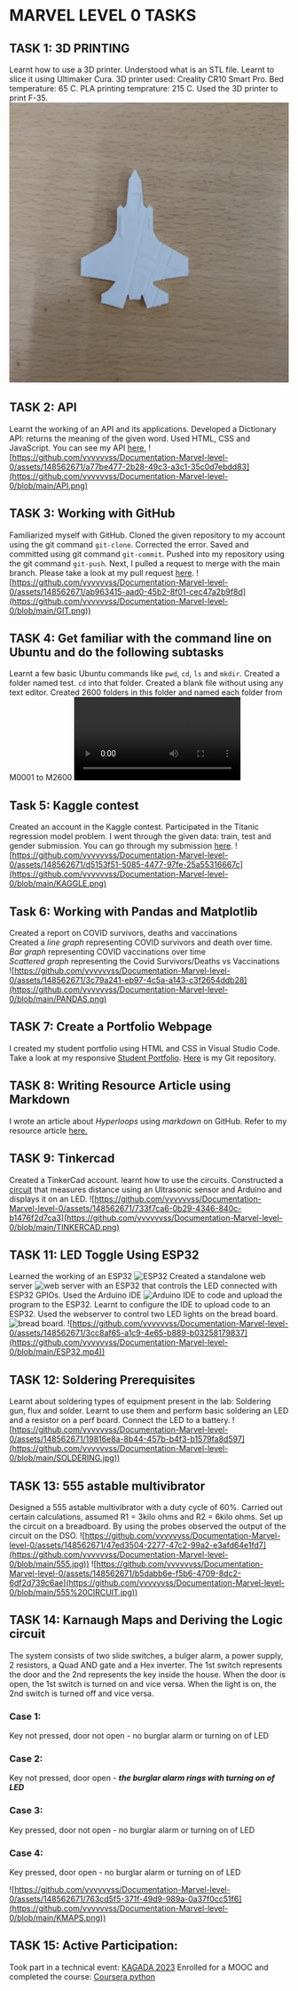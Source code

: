 # MARVEL LEVEL 0 TASKS
## TASK 1: 3D PRINTING
Learnt how to use a 3D printer.
Understood what is an STL file.
Learnt to slice it using Ultimaker Cura.
3D printer used: Creality CR10 Smart Pro.
Bed temperature: 65 C.
PLA printing temprature: 215 C.
Used the 3D printer to print F-35.
![ccb1aead-c41f-4b1c-8314-c2f290ee9f2f](https://github.com/vvvvvvss/Documentation-Marvel-level-0/blob/main/15b18c4c-7e01-46aa-8776-41d86b180586.jpg)

## TASK 2: API
Learnt the working of an API and its applications.
Developed a Dictionary API: returns the meaning of the given word.
Used HTML, CSS and JavaScript.
You can see my API [here.](file:///C:/Users/Goutham/OneDrive/Desktop/varsha/marvel/dictionar%20api/index1.html)
![https://github.com/vvvvvvss/Documentation-Marvel-level-0/assets/148562671/a77be477-2b28-49c3-a3c1-35c0d7ebdd83](https://github.com/vvvvvvss/Documentation-Marvel-level-0/blob/main/API.png)


## TASK 3: Working with GitHub
Familiarized myself with GitHub.
Cloned the given repository to my account using the git command `git-clone`.
Corrected the error.
Saved and committed using git command `git-commit`.
Pushed into my repository using the git command `git-push`.
Next, I pulled a request to merge with the main branch. 
Please take a look at my pull request [here](github.com/vvvvvvss/git-task-3/blob/main/main.py).
![https://github.com/vvvvvvss/Documentation-Marvel-level-0/assets/148562671/ab963415-aad0-45b2-8f01-cec47a2b9f8d](https://github.com/vvvvvvss/Documentation-Marvel-level-0/blob/main/GIT.png))


## TASK 4: Get familiar with the command line on Ubuntu and do the following subtasks
Learnt a few basic Ubuntu commands like `pwd`, `cd`, `ls` and `mkdir`.
Created a folder named test.
`cd` into that folder.
Created a blank file without using any text editor.
Created 2600 folders in this folder and named each folder from M0001 to M2600 ![https://github.com/vvvvvvss/Documentation-Marvel-level-0/blob/main/UBANTU.mp4)](https://github.com/vvvvvvss/Documentation-Marvel-level-0/blob/main/UBANTU.mp4)

## Task 5: Kaggle contest
Created an account in the Kaggle contest.
Participated in the Titanic regression model problem.
I went through the given data: train, test and gender submission.
You can go through my submission [here](https://www.kaggle.com/code/varshashubhashrim/titanic?scriptVersionId=153407752).
![https://github.com/vvvvvvss/Documentation-Marvel-level-0/assets/148562671/d5153f51-5085-4477-97fe-25a55316667c](https://github.com/vvvvvvss/Documentation-Marvel-level-0/blob/main/KAGGLE.png)

## Task 6: Working with Pandas and Matplotlib
Created a report on COVID survivors, deaths and vaccinations  
Created a *line graph* representing COVID survivors and death over time.  
*Bar graph* representing COVID vaccinations over time  
*Scattered graph* representing the Covid Survivors/Deaths vs Vaccinations  
![https://github.com/vvvvvvss/Documentation-Marvel-level-0/assets/148562671/3c79a241-eb97-4c5a-a143-c3f2654ddb28](https://github.com/vvvvvvss/Documentation-Marvel-level-0/blob/main/PANDAS.png)

## TASK 7: Create a Portfolio Webpage
I created my student portfolio using HTML and CSS in Visual Studio Code.
Take a look at my responsive [Student Portfolio](file:///C:/Users/Goutham/OneDrive/Desktop/varsha/marvel/dictionar%20api/portfolio.html).
[Here](portfolio.html) is my Git repository.

## TASK 8: Writing Resource Article using Markdown
I wrote an article about *Hyperloops* using *markdown* on GitHub.
Refer to my resource article [here.](https://github.com/vvvvvvss/Hyperloops#)

## TASK 9: Tinkercad
Created a TinkerCad account.
learnt how to use the circuits.
Constructed a [circuit](https://www.tinkercad.com/things/bBIgJU8yQNA-ultrasonic-lcd) that measures distance using an Ultrasonic sensor and Arduino and displays it on an LED.
![https://github.com/vvvvvvss/Documentation-Marvel-level-0/assets/148562671/733f7ca6-0b29-4346-840c-b1476f2d7ca3](https://github.com/vvvvvvss/Documentation-Marvel-level-0/blob/main/TINKERCAD.png)


## TASK 11: LED Toggle Using ESP32
Learned the working of an ESP32 ![ESP32](https://github.com/vvvvvvss/blog/assets/148562671/5980da7e-9bca-4d4e-a543-8d4d4c3d6c93)
Created a standalone web server ![web server](https://github.com/vvvvvvss/blog/assets/148562671/8894db95-b104-4a88-9c54-a8c3b5b27f33) with an ESP32 that controls the LED connected with ESP32 GPIOs.
Used the Arduino IDE ![Arduino IDE](https://github.com/vvvvvvss/blog/assets/148562671/c62017a9-007d-4e57-b1af-31e6099ae7df) to code and upload the program to the ESP32.
Learnt to configure the IDE to upload code to an ESP32.
Used the webserver to control two LED lights on the bread board.![bread board.](https://github.com/vvvvvvss/blog/assets/148562671/7e65240b-1072-4e9b-9e0e-be8d2917503d)
![https://github.com/vvvvvvss/Documentation-Marvel-level-0/assets/148562671/3cc8af65-a1c9-4e65-b889-b03258179837](https://github.com/vvvvvvss/Documentation-Marvel-level-0/blob/main/ESP32.mp4))

## TASK 12: Soldering Prerequisites
Learnt about soldering types of equipment present in the lab:
Soldering gun, flux and solder.
Learnt to use them and perform basic soldering an LED and a resistor on a perf board.
Connect the LED to a battery.
![https://github.com/vvvvvvss/Documentation-Marvel-level-0/assets/148562671/19816e8a-8b44-457b-b4f3-b1579fa8d597](https://github.com/vvvvvvss/Documentation-Marvel-level-0/blob/main/SOLDERING.jpg))

## TASK 13: 555 astable multivibrator
Designed a 555 astable multivibrator with a duty cycle of 60%.
Carried out certain calculations, assumed R1 = 3kilo ohms and R2 = 6kilo ohms.
Set up the circuit on a breadboard.
By using the probes observed the output of the circuit on the DSO.
![https://github.com/vvvvvvss/Documentation-Marvel-level-0/assets/148562671/47ed3504-2277-47c2-99a2-e3afd64e1fd7](https://github.com/vvvvvvss/Documentation-Marvel-level-0/blob/main/555.jpg))
![https://github.com/vvvvvvss/Documentation-Marvel-level-0/assets/148562671/b5dabb6e-f5b6-4709-8dc2-6df2d739c6ae](https://github.com/vvvvvvss/Documentation-Marvel-level-0/blob/main/555%20CIRCUIT.jpg))


## TASK 14: Karnaugh Maps and Deriving the Logic circuit
The system consists of two slide switches, a bulger alarm, a power supply, 2 resistors, a Quad AND gate and a Hex inverter.
The 1st switch represents the door and the 2nd represents the key inside the house. 
When the door is open, the 1st switch is turned on and vice versa. 
When the light is on, the 2nd switch is turned off and vice versa.
### Case 1: 
Key not pressed, door not open - no burglar alarm or turning on of LED
### Case 2:
Key not pressed, door open -  **_the burglar alarm rings with turning on of LED_**
### Case 3:
Key pressed, door not open - no burglar alarm or turning on of LED
### Case 4:
Key pressed, door open - no burglar alarm or turning on of LED


![https://github.com/vvvvvvss/Documentation-Marvel-level-0/assets/148562671/763cd5f5-371f-49d9-989a-0a37f0cc51f6](https://github.com/vvvvvvss/Documentation-Marvel-level-0/blob/main/KMAPS.png))

## TASK 15: Active Participation:
Took part in a technical event: [KAGADA 2023](https://github.com/vvvvvvss/blog/files/13539420/Varsha.Shubhashri.M.KAGADA.2023.Participation.Certificate.pdf)
Enrolled for a MOOC and completed the course: [Coursera python](https://github.com/vvvvvvss/blog/files/13539426/Coursera.python.pdf)
